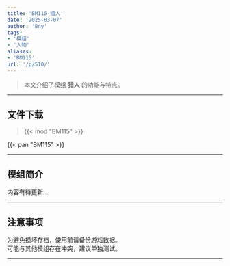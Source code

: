 ```yaml
---
title: 'BM115-猎人'
date: '2025-03-07'
author: 'Bny'
tags:
- '模组'
- '人物'
aliases:
- 'BM115'
url: '/p/510/'
---
```


> 本文介绍了模组 **猎人** 的功能与特点。

---

## 文件下载  

> {{< mod "BM115" >}}  

{{< pan "BM115" >}}  

---

## 模组简介

>  
内容有待更新...  

---

## 注意事项

>  
为避免损坏存档，使用前请备份游戏数据。  
可能与其他模组存在冲突，建议单独测试。  

---


